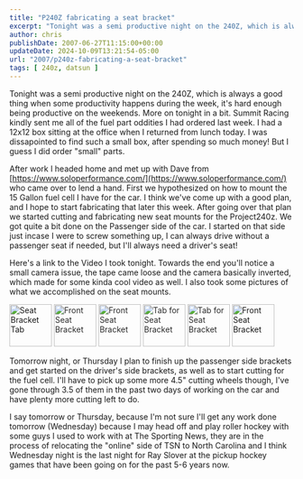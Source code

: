 ```yaml
---
title: "P240Z fabricating a seat bracket"
excerpt: "Tonight was a semi productive night on the 240Z, which is always a good thing when some productivity happens during the week"
author: chris
publishDate: 2007-06-27T11:15:00+00:00
updateDate: 2024-10-09T13:21:54-05:00
url: "2007/p240z-fabricating-a-seat-bracket"
tags: [ 240z, datsun ]
---
```


Tonight was a semi productive night on the 240Z, which is always a good thing when some productivity happens during the week, it's hard enough being productive on the weekends. More on tonight in a bit. Summit Racing kindly sent me all of the fuel part oddities I had ordered last week. I had a 12x12 box sitting at the office when I returned from lunch today. I was dissapointed to find such a small box, after spending so much money! But I guess I did order "small" parts.

After work I headed home and met up with Dave from [https://www.soloperformance.com/](https://www.soloperformance.com/) who came over to lend a hand. First we hypothesized on how to mount the 15 Gallon fuel cell I have for the car. I think we've come up with a good plan, and I hope to start fabricating that later this week. After going over that plan we started cutting and fabricating new seat mounts for the Project240z. We got quite a bit done on the Passenger side of the car. I started on that side just incase I were to screw something up, I can always drive without a passenger seat if needed, but I'll always need a driver's seat!

Here's a link to the Video I took tonight. Towards the end you'll notice a small camera issue, the tape came loose and the camera basically inverted, which made for some kinda cool video as well. I also took some pictures of what we accomplished on the seat mounts.

<a style="text-decoration: none" href="https://www.flickr.com/photos/chammond/636965520/in/pool-341731@N21" ><img height="75" alt="Seat Bracket Tab" src="https://farm2.static.flickr.com/1421/636965520_eac5c8cd1f_m.jpg" border="0" /><font color="#2c2c2c"> </font></a><a style="text-decoration: none" href="https://www.flickr.com/photos/chammond/636958506/in/pool-341731@N21" ><font color="#2c2c2c"><img height="75" alt="Front Seat Bracket" src="https://farm2.static.flickr.com/1006/636958506_55c6875b8d_m.jpg" border="0" /> </font></a><a style="text-decoration: none" href="https://www.flickr.com/photos/chammond/636952016/in/pool-341731@N21" ><font color="#2c2c2c"><img height="75" alt="Front Seat Bracket" src="https://farm2.static.flickr.com/1401/636952016_ee9017c342_m.jpg" border="0" /> </font></a><a style="text-decoration: none" href="https://www.flickr.com/photos/chammond/636945914/in/pool-341731@N21" ><font color="#2c2c2c"><img height="75" alt="Tab for Seat Bracket" src="https://farm2.static.flickr.com/1406/636945914_3030bea5cc_m.jpg" border="0" /> </font></a><a style="text-decoration: none" href="https://www.flickr.com/photos/chammond/636940408/in/pool-341731@N21" ><font color="#2c2c2c"><img height="75" alt="Tab for Seat Bracket" src="https://farm2.static.flickr.com/1100/636940408_8a7ea563db_m.jpg" border="0" /> </font></a><a style="text-decoration: none" href="https://www.flickr.com/photos/chammond/636071817/in/pool-341731@N21" ><img height="75" alt="Front Seat Bracket" src="https://farm2.static.flickr.com/1305/636071817_49cf2f0efb_m.jpg" border="0" /></a>

Tomorrow night, or Thursday I plan to finish up the passenger side brackets and get started on the driver's side brackets, as well as to start cutting for the fuel cell. I'll have to pick up some more 4.5" cutting wheels though, I've gone through 3.5 of them in the past two days of working on the car and have plenty more cutting left to do.

I say tomorrow or Thursday, because I'm not sure I'll get any work done tomorrow (Wednesday) because I may head off and play roller hockey with some guys I used to work with at The Sporting News, they are in the process of relocating the "online" side of TSN to North Carolina and I think Wednesday night is the last night for Ray Slover at the pickup hockey games that have been going on for the past 5-6 years now.

